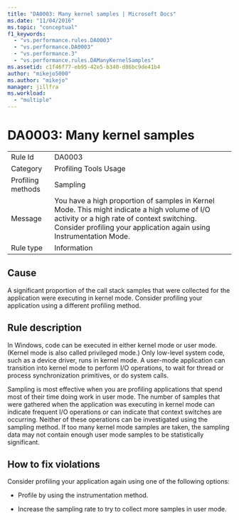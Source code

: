 ```yaml
---
title: "DA0003: Many kernel samples | Microsoft Docs"
ms.date: "11/04/2016"
ms.topic: "conceptual"
f1_keywords: 
  - "vs.performance.rules.DA0003"
  - "vs.performance.DA0003"
  - "vs.performance.3"
  - "vs.performance.rules.DAManyKernelSamples"
ms.assetid: c1f46f77-eb95-42e5-b340-d86bc9de41b4
author: "mikejo5000"
ms.author: "mikejo"
manager: jillfra
ms.workload: 
  - "multiple"
---
```

# DA0003: Many kernel samples

|||  
|-|-|  
|Rule Id|DA0003|  
|Category|Profiling Tools Usage|  
|Profiling methods|Sampling|  
|Message|You have a high proportion of samples in Kernel Mode. This might indicate a high volume of I/O activity or a high rate of context switching. Consider profiling your application again using Instrumentation Mode.|  
|Rule type|Information|  

## Cause  
 A significant proportion of the call stack samples that were collected for the application were executing in kernel mode. Consider profiling your application using a different profiling method.  

## Rule description  
 In Windows, code can be executed in either kernel mode or user mode. (Kernel mode is also called privileged mode.) Only low-level system code, such as a device driver, runs in kernel mode. A user-mode application can transition into kernel mode to perform I/O operations, to wait for thread or process synchronization primitives, or do system calls.  

 Sampling is most effective when you are profiling applications that spend most of their time doing work in user mode. The number of samples that were gathered when the application was executing in kernel mode can indicate frequent I/O operations or can indicate that context switches are occurring. Neither of these operations can be investigated using the sampling method. If too many kernel mode samples are taken, the sampling data may not contain enough user mode samples to be statistically significant.  

## How to fix violations  
 Consider profiling your application again using one of the following options:  

-   Profile by using the instrumentation method.  

-   Increase the sampling rate to try to collect more samples in user mode.
